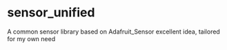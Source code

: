 # sensor_unified
A common sensor library based on Adafruit_Sensor excellent idea, tailored for my own need
